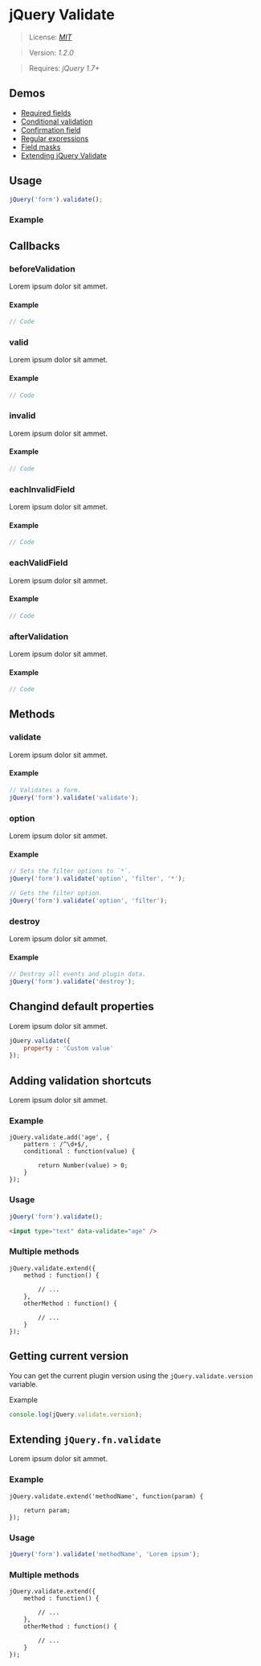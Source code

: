 # jQuery Validate

> License: <a href="http://www.opensource.org/licenses/mit-license.php" target="_blank">_MIT_</a>

> Version: _1.2.0_

> Requires: _jQuery 1.7+_

## Demos
* [Required fields](#)
* [Conditional validation](#)
* [Confirmation field](#)
* [Regular expressions](#)
* [Field masks](#)
* [Extending jQuery Validate](#)

## Usage

```javascript
jQuery('form').validate();
```

### Example

## Callbacks

### beforeValidation
Lorem ipsum dolor sit ammet.

#### Example

```javascript
// Code
```

### valid
Lorem ipsum dolor sit ammet.

#### Example

```javascript
// Code
```

### invalid
Lorem ipsum dolor sit ammet.

#### Example

```javascript
// Code
```

### eachInvalidField
Lorem ipsum dolor sit ammet.

#### Example

```javascript
// Code
```

### eachValidField
Lorem ipsum dolor sit ammet.

#### Example

```javascript
// Code
```

### afterValidation
Lorem ipsum dolor sit ammet.

#### Example

```javascript
// Code
```

## Methods

### validate
Lorem ipsum dolor sit ammet.

#### Example

```javascript
// Validates a form.
jQuery('form').validate('validate');
```

### option
Lorem ipsum dolor sit ammet.

#### Example

```javascript
// Sets the filter options to `*`.
jQuery('form').validate('option', 'filter', '*');

// Gets the filter option.
jQuery('form').validate('option', 'filter');
```

### destroy
Lorem ipsum dolor sit ammet.

#### Example

```javascript
// Destroy all events and plugin data.
jQuery('form').validate('destroy');
```

## Changind default properties
Lorem ipsum dolor sit ammet.

```javascript
jQuery.validate({
	property : 'Custom value'
});
```

## Adding validation shortcuts
Lorem ipsum dolor sit ammet.

### Example

```
jQuery.validate.add('age', {
	pattern : /^\d+$/,
	conditional : function(value) {

		return Number(value) > 0;
	}
});
```

### Usage

```javascript
jQuery('form').validate();
```

```html
<input type="text" data-validate="age" />
```

### Multiple methods

```
jQuery.validate.extend({
	method : function() {

		// ...
	},
	otherMethod : function() {

		// ...
	}
});
```

## Getting current version
You can get the current plugin version using the `jQuery.validate.version` variable.

Example

```javascript
console.log(jQuery.validate.version);
```

## Extending `jQuery.fn.validate`
Lorem ipsum dolor sit ammet.

### Example

```
jQuery.validate.extend('methodName', function(param) {
	
	return param;
});
```

### Usage

```javascript
jQuery('form').validate('methodName', 'Lorem ipsum');
```

### Multiple methods

```
jQuery.validate.extend({
	method : function() {

		// ...
	},
	otherMethod : function() {

		// ...
	}
});
```